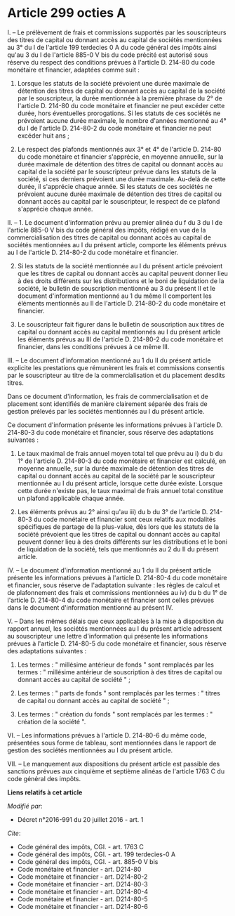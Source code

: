 # Article 299 octies A

I. – Le prélèvement de frais et commissions supportés par les souscripteurs des titres de capital ou donnant accès au capital
de sociétés mentionnées au 3° du I de l'article 199 terdecies 0 A du code général des impôts ainsi qu'au 3 du I de l'article
885-0 V bis du code précité est autorisé sous réserve du respect des conditions prévues à l'article D. 214-80 du code
monétaire et financier, adaptées comme suit :

1. Lorsque les statuts de la société prévoient une durée maximale de détention des titres de capital ou donnant accès au
capital de la société par le souscripteur, la durée mentionnée à la première phrase du 2° de l'article D. 214-80 du code
monétaire et financier ne peut excéder cette durée, hors éventuelles prorogations. Si les statuts de ces sociétés ne
prévoient aucune durée maximale, le nombre d'années mentionné au 4° du I de l'article D. 214-80-2 du code monétaire et
financier ne peut excéder huit ans ;

2. Le respect des plafonds mentionnés aux 3° et 4° de l'article D. 214-80 du code monétaire et financier s'apprécie, en
moyenne annuelle, sur la durée maximale de détention des titres de capital ou donnant accès au capital de la société par le
souscripteur prévue dans les statuts de la société, si ces derniers prévoient une durée maximale. Au-delà de cette durée, il
s'apprécie chaque année. Si les statuts de ces sociétés ne prévoient aucune durée maximale de détention des titres de capital
ou donnant accès au capital par le souscripteur, le respect de ce plafond s'apprécie chaque année.

II. – 1. Le document d'information prévu au premier alinéa du f du 3 du I de l'article 885-0 V bis du code général des
impôts, rédigé en vue de la commercialisation des titres de capital ou donnant accès au capital de sociétés mentionnées au I
du présent article, comporte les éléments prévus au I de l'article D. 214-80-2 du code monétaire et financier.

2. Si les statuts de la société mentionnée au I du présent article prévoient que les titres de capital ou donnant accès au
capital peuvent donner lieu à des droits différents sur les distributions et le boni de liquidation de la société, le
bulletin de souscription mentionné au 3 du présent II et le document d'information mentionné au 1 du même II comportent les
éléments mentionnés au II de l'article D. 214-80-2 du code monétaire et financier.

3. Le souscripteur fait figurer dans le bulletin de souscription aux titres de capital ou donnant accès au capital mentionnés
au I du présent article les éléments prévus au III de l'article D. 214-80-2 du code monétaire et financier, dans les
conditions prévues à ce même III.

III. – Le document d'information mentionné au 1 du II du présent article explicite les prestations que rémunèrent les frais
et commissions consentis par le souscripteur au titre de la commercialisation et du placement desdits titres.

Dans ce document d'information, les frais de commercialisation et de placement sont identifiés de manière clairement séparée
des frais de gestion prélevés par les sociétés mentionnés au I du présent article.

Ce document d'information présente les informations prévues à l'article D. 214-80-3 du code monétaire et financier, sous
réserve des adaptations suivantes :

1. Le taux maximal de frais annuel moyen total tel que prévu au i) du b du 1° de l'article D. 214-80-3 du code monétaire et
financier est calculé, en moyenne annuelle, sur la durée maximale de détention des titres de capital ou donnant accès au
capital de la société par le souscripteur mentionnée au I du présent article, lorsque cette durée existe. Lorsque cette durée
n'existe pas, le taux maximal de frais annuel total constitue un plafond applicable chaque année.

2. Les éléments prévus au 2° ainsi qu'au iii) du b du 3° de l'article D. 214-80-3 du code monétaire et financier sont ceux
relatifs aux modalités spécifiques de partage de la plus-value, dès lors que les statuts de la société prévoient que les
titres de capital ou donnant accès au capital peuvent donner lieu à des droits différents sur les distributions et le boni de
liquidation de la société, tels que mentionnés au 2 du II du présent article.

IV. – Le document d'information mentionné au 1 du II du présent article présente les informations prévues à l'article D.
214-80-4 du code monétaire et financier, sous réserve de l'adaptation suivante : les règles de calcul et de plafonnement des
frais et commissions mentionnées au iv) du b du 1° de l'article D. 214-80-4 du code monétaire et financier sont celles
prévues dans le document d'information mentionné au présent IV.

V. – Dans les mêmes délais que ceux applicables à la mise à disposition du rapport annuel, les sociétés mentionnées au I du
présent article adressent au souscripteur une lettre d'information qui présente les informations prévues à l'article D.
214-80-5 du code monétaire et financier, sous réserve des adaptations suivantes :

1. Les termes : " millésime antérieur de fonds " sont remplacés par les termes : " millésime antérieur de souscription à des
titres de capital ou donnant accès au capital de société " ;

2. Les termes : " parts de fonds " sont remplacés par les termes : " titres de capital ou donnant accès au capital de société
" ;

3. Les termes : " création du fonds " sont remplacés par les termes : " création de la société ".

VI. – Les informations prévues à l'article D. 214-80-6 du même code, présentées sous forme de tableau, sont mentionnées dans
le rapport de gestion des sociétés mentionnées au I du présent article.

VII. – Le manquement aux dispositions du présent article est passible des sanctions prévues aux cinquième et septième alinéas
de l'article 1763 C du code général des impôts.

**Liens relatifs à cet article**

_Modifié par_:

  - Décret n°2016-991 du 20 juillet 2016 - art. 1

_Cite_:

  - Code général des impôts, CGI. - art. 1763 C
  - Code général des impôts, CGI. - art. 199 terdecies-0 A
  - Code général des impôts, CGI. - art. 885-0 V bis
  - Code monétaire et financier - art. D214-80
  - Code monétaire et financier - art. D214-80-2
  - Code monétaire et financier - art. D214-80-3
  - Code monétaire et financier - art. D214-80-4
  - Code monétaire et financier - art. D214-80-5
  - Code monétaire et financier - art. D214-80-6
